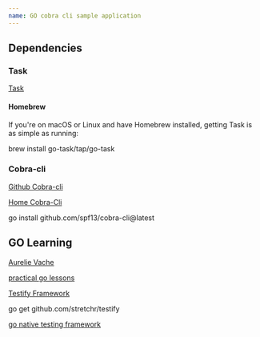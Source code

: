 ```yaml
---
name: GO cobra cli sample application
---
```



## Dependencies

### Task 

[Task](https://taskfile.dev/installation/)

#### Homebrew

If you're on macOS or Linux and have Homebrew installed, getting Task is as simple as running:

brew install go-task/tap/go-task

### Cobra-cli

[Github Cobra-cli](https://github.com/spf13/cobra)

[Home Cobra-Cli](https://cobra.dev/)

go install github.com/spf13/cobra-cli@latest

## GO Learning

[Aurelie Vache](https://dev.to/aurelievache/series/13751)

[practical go lessons](https://www.practical-go-lessons.com/)

[Testify Framework](https://github.com/stretchr/testify#installation)

go get github.com/stretchr/testify

[go native testing framework](https://pkg.go.dev/testing)

